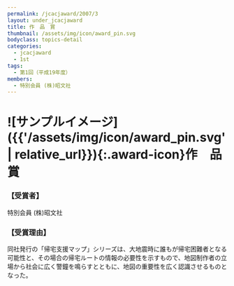 ```yaml
---
permalink: /jcacjaward/2007/3
layout: under_jcacjaward
title: 作　品　賞
thumbnail: /assets/img/icon/award_pin.svg
bodyclass: topics-detail
categories:
  - jcacjaward
  - 1st
tags:
  - 第1回（平成19年度）
members:
  - 特別会員 (株)昭文社
---
```


# ![サンプルイメージ]({{'/assets/img/icon/award_pin.svg' | relative_url}}){:.award-icon}作　品　賞

### 【受賞者】

特別会員 (株)昭文社

### 【受賞理由】

同社発行の「帰宅支援マップ」シリーズは、大地震時に誰もが帰宅困難者となる可能性と、その場合の帰宅ルートの情報の必要性を示すもので、地図制作者の立場から社会に広く警鐘を鳴らすとともに、地図の重要性を広く認識させるものとなった。
